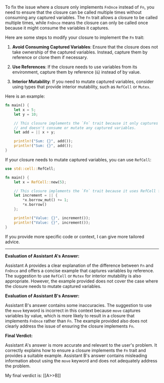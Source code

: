 
To fix the issue where a closure only implements `FnOnce` instead of `Fn`, you need to ensure that the closure can be called multiple times without consuming any captured variables. The `Fn` trait allows a closure to be called multiple times, while `FnOnce` means the closure can only be called once because it might consume the variables it captures.

Here are some steps to modify your closure to implement the `Fn` trait:

1. **Avoid Consuming Captured Variables**: Ensure that the closure does not take ownership of the captured variables. Instead, capture them by reference or clone them if necessary.

2. **Use References**: If the closure needs to use variables from its environment, capture them by reference (`&`) instead of by value.

3. **Interior Mutability**: If you need to mutate captured variables, consider using types that provide interior mutability, such as `RefCell` or `Mutex`.

Here is an example:

```rust
fn main() {
    let x = 5;
    let y = 10;

    // This closure implements the `Fn` trait because it only captures references
    // and doesn't consume or mutate any captured variables.
    let add = || x + y;

    println!("Sum: {}", add());
    println!("Sum: {}", add());
}
```

If your closure needs to mutate captured variables, you can use `RefCell`:

```rust
use std::cell::RefCell;

fn main() {
    let x = RefCell::new(5);

    // This closure implements the `Fn` trait because it uses RefCell for interior mutability
    let increment = || {
        *x.borrow_mut() += 1;
        *x.borrow()
    };

    println!("Value: {}", increment());
    println!("Value: {}", increment());
}
```

If you provide more specific code or context, I can give more tailored advice.

---

**Evaluation of Assistant A's Answer:**

Assistant A provides a clear explanation of the difference between `Fn` and `FnOnce` and offers a concise example that captures variables by reference. The suggestion to use `RefCell` or `Mutex` for interior mutability is also appropriate. However, the example provided does not cover the case where the closure needs to mutate captured variables.

**Evaluation of Assistant B's Answer:**

Assistant B's answer contains some inaccuracies. The suggestion to use the `move` keyword is incorrect in this context because `move` captures variables by value, which is more likely to result in a closure that implements `FnOnce` rather than `Fn`. The example provided also does not clearly address the issue of ensuring the closure implements `Fn`.

**Final Verdict:**

Assistant A's answer is more accurate and relevant to the user's problem. It correctly explains how to ensure a closure implements the `Fn` trait and provides a suitable example. Assistant B's answer contains misleading information about using the `move` keyword and does not adequately address the problem.

My final verdict is: [[A>>B]]